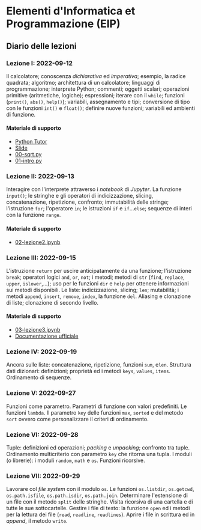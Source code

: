 # Elementi d'Informatica et Programmazione (EIP)

## Diario delle lezioni

### Lezione I: 2022-09-12

Il calcolatore; conoscenza *dichiarativa* ed *imperativa*; esempio, la radice quadrata; algoritmo; architettura di un calcolatore; linguaggi di programmazione; interprete Python; commenti; oggetti scalari; operazioni primitive (aritmetiche, logiche); espressioni; iterare con il `while`; funzioni (`print()`, `abs()`, `help()`); variabili, assegnamento e tipi; conversione di tipo con le funzioni `int()` e `float()`; definire nuove funzioni; variabili ed ambienti di funzione.

#### Materiale di supporto

- [Python Tutor](https://pythontutor.com/) 
- [Slide](/slides/01.pdf)
- [00-sqrt.py](/code/00-sqrt.py)
- [01-intro.py](/code/01-intro.py)


### Lezione II: 2022-09-13

Interagire con l'interprete attraverso i *notebook* di *Jupyter*. La funzione `input()`; le stringhe e gli operatori di indicizzazione, slicing, concatenazione, ripetizione, confronto; immutabilità delle stringe; l'istruzione `for`; l'operatore `in`; le istruzioni `if` e `if`...`else`; sequenze di interi con la funzione `range`.

#### Materiale di supporto

- [02-lezione2.ipynb](/code/02-lezione2.ipynb)


### Lezione III: 2022-09-15

L'istruzione `return` per uscire anticipatamente da una funzione; l'istruzione `break`; operatori logici `and`, `or`, `not`; i metodi; metodi di `str` (`find`, `replace`, `upper`, `islower`,...); uso per le funzioni `dir` e `help` per ottenere informazioni sui metodi disponibili. Le liste: indicizzazione, slicing; `len`; mutabilità; i metodi `append`, `insert`, `remove`, `index`, la funzione `del`. Aliasing e clonazione di liste; clonazione di secondo livello.

#### Materiale di supporto

- [03-lezione3.ipynb](/code/03-lezione3.ipynb)
- [Documentazione ufficiale](https://www.python.org/)


### Lezione IV: 2022-09-19

Ancora sulle liste: concatenazione, ripetizione, funzioni `sum`,  e`len`. Struttura dati dizionari: definizioni; proprietà ed i metodi `keys`, `values`, `items`. Ordinamento di sequenze.

### Lezione V: 2022-09-27

Funzioni come parametro. Parametri di funzione con valori predefiniti. Le funzioni `lambda`. Il parametro `key` delle funzioni `max`, `sorted` e del metodo `sort` ovvero come personalizzare il criteri di ordinamento.

### Lezione VI: 2022-09-28

Tuple: definizioni ed operazioni; *packing* e *unpacking*; confronto tra tuple. Ordinamento multicriterio con parametro `key` che ritorna una tupla. I moduli (o librerie): i moduli `random`, `math` e `os`. Funzioni ricorsive.

### Lezione VII: 2022-09-29

Lavorare col *file system* con il modulo `os`. Le funzioni `os.listdir`, `os.getcwd`, `os.path.isfile`, `os.path.isdir`, `os.path.join`. Determinare l'estensione di un file con il metodo `split` delle stringhe. Visita ricorsiva di una cartella e di tutte le sue sottocartelle. Gestire i file di testo: la funzione `open` ed i metodi per la lettura dei file (`read`, `readline`, `readlines`). Aprire i file in scrittura ed in *append*, il metodo `write`.